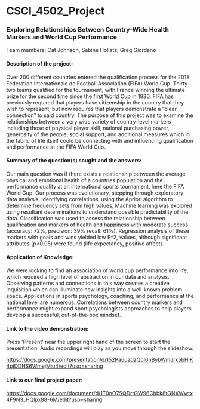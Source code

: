 # CSCI_4502_Project

### Exploring Relationships Between Country-Wide Health Markers and World Cup Performance

Team members: 
    Cat Johnson,
    Sabine Hollatz,
    Greg Giordano

#### Description of the project: 
Over 200 different countries entered the qualification process for the 2018 Féderation Internationale de Football Association (FIFA) World Cup. Thirty-two teams qualified for the tournament, with France winning the ultimate prize for the second time since the first World Cup in 1930. FIFA has previously required that players have citizenship in the country that they wish to represent, but now requires that players demonstrate a “clear connection” to said country. The purpose of this project was to examine the relationships between a very wide variety of country-level markers including those of physical player skill, national purchasing power, generosity of the people, social support, and additional measures which in the fabric of life itself could be connecting with and influencing qualification and performance at the FIFA World Cup.

#### Summary of the question(s) sought and the answers:
Our main question was if there exists a relationship between the average physical and emotional health of a countries population and the performance quality at an international sports tournament, here the FIFA World Cup. Our process was evolutionary, stepping through exploratory data analysis, identifying correlations, using the Apriori algorithm to determine frequency sets from high values, Machine learning was explored using resultant determinations to understand possible predictability of the data.
Classification was used to assess the relationship between qualification and markers of health and happiness with moderate success (accuracy: 72%, precision: 39% recall: 61%). Regression analysis of these markers with goals and wins yielded low R^2, values, although significant attributes (p<0.05) were found (life expectancy, positive affect). 

#### Application of Knowledge:
We were looking to find an association of world cup performance into life, which required a high level of abstraction in our data and analysis. Observing patterns and connections in this way creates a creative inquisition which can illuminate new insights into a well-known problem space. Applications in sports psychology, coaching, and performance at the national level are numerous. Correlations between country markers and performance might expand sport psychologists approaches to help players develop a successful, out-of-the-box mindset.

#### Link to the video demonstration:
Press 'Present' near the upper right hand of the screen to start the presentation. Audio recordings will play as you move through the slideshow. 

https://docs.google.com/presentation/d/152Pa6uadzQqI6hBybWmJrk5bHIK4pjDDHS6WmejMiu4/edit?usp=sharing

#### Link to our final project paper:
https://docs.google.com/document/d/1T0nO7SQDrtGW96Chbk8tGNXWwtx4F9N3_HQlpx88-6M/edit?usp=sharing
